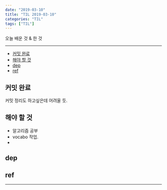 ```yaml
---
date: "2019-03-10"
title: "TIL 2019-03-10"
categories: "TIL"
tags: ["TIL"]
---
```


오늘 배운 것 & 한 것

----------

- [커밋 완료](#커밋-완료)
- [해야 할 것](#해야-할-것)
- [dep](#dep)
- [ref](#ref)

## 커밋 완료

커밋 정리도 하고싶은데 어려울 듯.

## 해야 할 것

- 알고리즘 공부
- vocabo 작업.
-

## dep

## ref

----------
